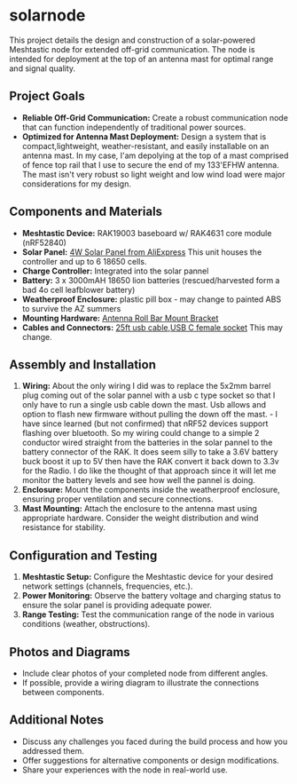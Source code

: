 # solarnode

This project details the design and construction of a solar-powered Meshtastic node for extended off-grid communication. The node is intended for deployment at the top of an antenna mast for optimal range and signal quality.

## Project Goals

* **Reliable Off-Grid Communication:** Create a robust communication node that can function independently of traditional power sources.
* **Optimized for Antenna Mast Deployment:** Design a system that is compact,lightweight, weather-resistant, and easily installable on an antenna mast. In my case, I'am depolying at the top of a mast comprised of fence top rail that I use to secure the end of my 133'EFHW antenna. The mast isn't very robust so light weight and low wind load were major considerations for my design. 


## Components and Materials

* **Meshtastic Device:** RAK19003 baseboard w/ RAK4631 core module (nRF52840)
* **Solar Panel:** [4W Solar Panel from AliExpress](https://www.aliexpress.us/item/3256803265862880.html?ug_edm_item_id=3256803265862880&pdp_npi=4%40dis%21USD%21%2425.09%21%2424.34%21%21%21%21%21%402101fb1917149664568478412e92d3%2112000025853024091%21edm%21%21%21&tracelog=rowan&rowan_id1=pay_success_20221027_1_en_US_2024-05-05&rowan_msg_id=8350818769920656%249c185f10317945afb7a2615afb1b9b61&ck=in_edm_other&gatewayAdapt=glo2usa) This unit houses the controller and up to 6 18650 cells.
* **Charge Controller:** Integrated into the solar pannel
* **Battery:** 3 x 3000mAH 18650 lion batteries (rescued/harvested form a bad 4o cell leafblower battery)
* **Weatherproof Enclosure:** plastic pill box - may change to painted ABS to survive the AZ summers
* **Mounting Hardware:** [Antenna Roll Bar Mount Bracket](https://www.amazon.com/dp/B0B8MS3TMN?psc=1&ref=ppx_yo2ov_dt_b_product_details)
* **Cables and Connectors:** [25ft usb cable](https://www.amazon.com/dp/B0CQ4C2P3V?ref=ppx_yo2ov_dt_b_product_details&th=1),[USB C female socket](https://www.aliexpress.us/item/3256806029053310.html?spm=a2g0o.productlist.main.1.5403UKKPUKKPaI&algo_pvid=dc6a95c7-c578-418e-a764-d21567cb393d&algo_exp_id=dc6a95c7-c578-418e-a764-d21567cb393d-0&pdp_npi=4%40dis%21USD%211.60%211.60%21%21%211.60%211.60%21%402101fb1017170388456027409e790b%2112000036316053016%21sea%21US%214677208350%21&curPageLogUid=LK9XUclQLx3T&utparam-url=scene%3Asearch%7Cquery_from%3A) This may change.

## Assembly and Installation

1. **Wiring:** About the only wiring I did was to replace the 5x2mm barrel plug coming out of the solar pannel with a usb c type socket so that I only have to run a single usb cable down the mast. Usb allows and option to flash new firmware without pulling the down off the mast. - I have since learned (but not confirmed) that nRF52 devices support flashing over bluetooth. So my wiring could change to a simple 2 conductor wired straight from the batteries in the solar pannel to the battery connector of the RAK. It does seem silly to take a 3.6V battery buck boost it up to 5V then have the RAK convert it back down to 3.3v for the Radio. I do like the thought of that approach since it will let me monitor the battery levels and see how well the pannel is doing.  
2. **Enclosure:** Mount the components inside the weatherproof enclosure, ensuring proper ventilation and secure connections.
3. **Mast Mounting:** Attach the enclosure to the antenna mast using appropriate hardware. Consider the weight distribution and wind resistance for stability.

## Configuration and Testing

1. **Meshtastic Setup:** Configure the Meshtastic device for your desired network settings (channels, frequencies, etc.).
2. **Power Monitoring:** Observe the battery voltage and charging status to ensure the solar panel is providing adequate power.
3. **Range Testing:** Test the communication range of the node in various conditions (weather, obstructions).

## Photos and Diagrams

* Include clear photos of your completed node from different angles.
* If possible, provide a wiring diagram to illustrate the connections between components.

## Additional Notes

* Discuss any challenges you faced during the build process and how you addressed them.
* Offer suggestions for alternative components or design modifications.
* Share your experiences with the node in real-world use.


